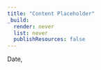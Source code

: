 ```yaml
---
title: "Content Placeholder"
_build:
  render: never
  list: never
  publishResources: false
---
```


Date,
